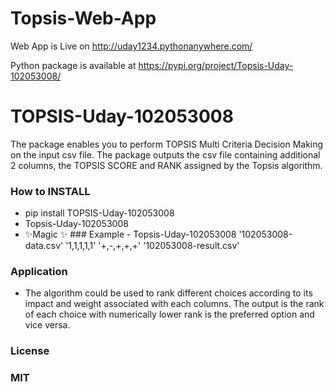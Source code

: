 # Topsis-Web-App

Web App is Live on http://uday1234.pythonanywhere.com/

Python package is available at https://pypi.org/project/Topsis-Uday-102053008/ 

# TOPSIS-Uday-102053008 
  The package enables you to perform TOPSIS Multi Criteria Decision Making on the input csv file. The package outputs the csv file containing additional 2 columns, the TOPSIS SCORE and RANK assigned by the Topsis algorithm.
  ### How to INSTALL  
  - pip install TOPSIS-Uday-102053008 
  - Topsis-Uday-102053008 <InputDataFile> <Weights> <Impacts> <ResultFileName> 
  - ✨Magic ✨ ### Example  - Topsis-Uday-102053008 '102053008-data.csv' '1,1,1,1,1' '+,-,+,+,+' '102053008-result.csv' 
   ### Application 
   - The algorithm could be used to rank different choices according to its impact and weight associated with each columns. The output is the rank of each choice with numerically lower rank is the preferred option and vice versa. 
  ### License  
  ###  MIT
